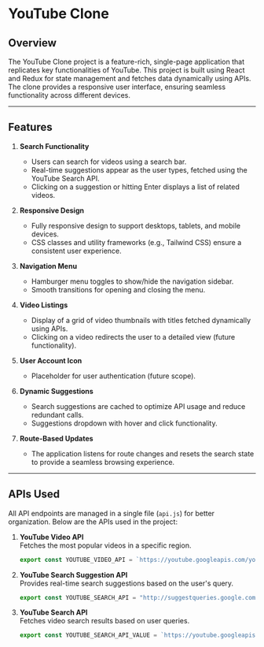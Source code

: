 # YouTube Clone

## Overview
The YouTube Clone project is a feature-rich, single-page application that replicates key functionalities of YouTube. This project is built using React and Redux for state management and fetches data dynamically using APIs. The clone provides a responsive user interface, ensuring seamless functionality across different devices.

---

## Features

1. **Search Functionality**
   - Users can search for videos using a search bar.
   - Real-time suggestions appear as the user types, fetched using the YouTube Search API.
   - Clicking on a suggestion or hitting Enter displays a list of related videos.

2. **Responsive Design**
   - Fully responsive design to support desktops, tablets, and mobile devices.
   - CSS classes and utility frameworks (e.g., Tailwind CSS) ensure a consistent user experience.

3. **Navigation Menu**
   - Hamburger menu toggles to show/hide the navigation sidebar.
   - Smooth transitions for opening and closing the menu.

4. **Video Listings**
   - Display of a grid of video thumbnails with titles fetched dynamically using APIs.
   - Clicking on a video redirects the user to a detailed view (future functionality).

5. **User Account Icon**
   - Placeholder for user authentication (future scope).

6. **Dynamic Suggestions**
   - Search suggestions are cached to optimize API usage and reduce redundant calls.
   - Suggestions dropdown with hover and click functionality.

7. **Route-Based Updates**
   - The application listens for route changes and resets the search state to provide a seamless browsing experience.

---

## APIs Used
All API endpoints are managed in a single file (`api.js`) for better organization. Below are the APIs used in the project:

1. **YouTube Video API**  
   Fetches the most popular videos in a specific region.  
   ```javascript
   export const YOUTUBE_VIDEO_API = `https://youtube.googleapis.com/youtube/v3/videos?part=snippet%2CcontentDetails%2Cstatistics&maxResults=50&chart=mostPopular&regionCode=IN&key=${process.env.REACT_APP_API_KEY}`;
2. **YouTube Search Suggestion API**  
   Provides real-time search suggestions based on the user's query.  
   ```javascript
   export const YOUTUBE_SEARCH_API = "http://suggestqueries.google.com/complete/search?client=firefox&ds=yt&q=";

3. **YouTube Search API**  
   Fetches video search results based on user queries.  
   ```javascript
   export const YOUTUBE_SEARCH_API_VALUE = `https://youtube.googleapis.com/youtube/v3/search?part=snippet&safeSearch=strict&type=videos&videoCaption=any&videoType=any&key=${process.env.REACT_APP_API_KEY}`;
 
   
   
   
